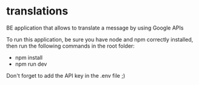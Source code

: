 # translations
BE application that allows to translate a message by using Google APIs

To run this application, be sure you have node and npm correctly installed, then run the following commands in the root folder:
- npm install
- npm run dev

Don't forget to add the API key in the .env file ;)
